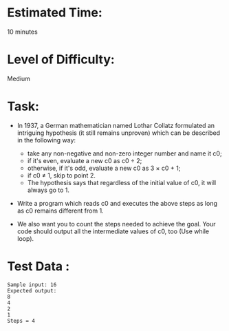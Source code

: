 # Estimated Time:
10 minutes

# Level of Difficulty:
Medium


# Task:
* In 1937, a German mathematician named Lothar Collatz formulated an intriguing hypothesis (it still remains unproven) which can be described in the following way:

  * take any non-negative and non-zero integer number and name it c0;
  * if it's even, evaluate a new c0 as c0 ÷ 2;
  * otherwise, if it's odd, evaluate a new c0 as 3 × c0 + 1;
  * if c0 ≠ 1, skip to point 2.
  * The hypothesis says that regardless of the initial value of c0, it will always go to 1.


* Write a program which reads c0 and executes the above steps as long as c0 remains different from 1. 
* We also want you to count the steps needed to achieve the goal. Your code should output all the intermediate values of c0, too (Use while loop).

# Test Data :
```
Sample input: 16
Expected output:
8
4
2
1
Steps = 4 
```




